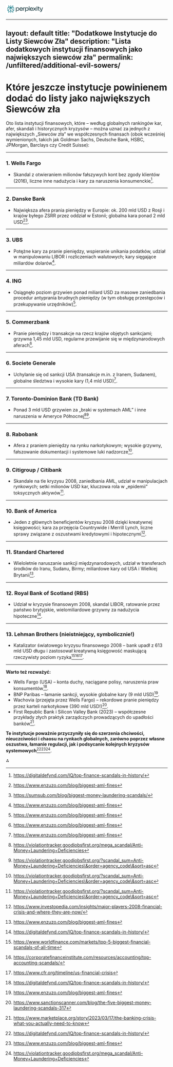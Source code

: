 <img src="/assets/images/perplexity-logo.png" class="logo" width="120" loading="lazy"/>

---
layout: default
title: "Dodatkowe Instytucje do Listy Siewców Zła"
description: "Lista dodatkowych instytucji finansowych jako największych siewców zła"
permalink: /unfiltered/additional-evil-sowers/
---

# Które jeszcze instytucje powinienem dodać do listy jako największych Siewców zła

Oto lista instytucji finansowych, które – według globalnych rankingów kar, afer, skandali i historycznych kryzysów – można uznać za jednych z największych „Siewców zła” we współczesnych finansach (obok wcześniej wymienionych, takich jak Goldman Sachs, Deutsche Bank, HSBC, JPMorgan, Barclays czy Credit Suisse):

---
### **1. Wells Fargo**

- Skandal z otwieraniem milionów fałszywych kont bez zgody klientów (2016), liczne inne nadużycia i kary za naruszenia konsumenckie[^1].
---
### **2. Danske Bank**

- Największa afera prania pieniędzy w Europie: ok. 200 mld USD z Rosji i krajów byłego ZSRR przez oddział w Estonii; globalna kara ponad 2 mld USD[^2][^3].
---
### **3. UBS**

- Potężne kary za pranie pieniędzy, wspieranie unikania podatków, udział w manipulowaniu LIBOR i rozliczeniach walutowych; kary sięgające miliardów dolarów[^2].
---
### **4. ING**

- Osiągnęło poziom grzywien ponad miliard USD za masowe zaniedbania procedur antyprania brudnych pieniędzy (w tym obsługę przestępców i przekupywanie urzędników)[^2].
---
### **5. Commerzbank**

- Pranie pieniędzy i transakcje na rzecz krajów objętych sankcjami; grzywna 1,45 mld USD, regularne przewijanie się w międzynarodowych aferach[^2].
---
### **6. Societe Generale**

- Uchylanie się od sankcji USA (transakcje m.in. z Iranem, Sudanem), globalne śledztwa i wysokie kary (1,4 mld USD)[^2].
---
### **7. Toronto-Dominion Bank (TD Bank)**

- Ponad 3 mld USD grzywien za „braki w systemach AML” i inne naruszenia w Ameryce Północnej[^4][^5].
---
### **8. Rabobank**

- Afera z praniem pieniędzy na rynku narkotykowym; wysokie grzywny, fałszowanie dokumentacji i systemowe luki nadzorcze[^5].
---
### **9. Citigroup / Citibank**

- Skandale na tle kryzysu 2008, zaniedbania AML, udział w manipulacjach rynkowych; setki milionów USD kar, kluczowa rola w „epidemii” toksycznych aktywów[^5].
---
### **10. Bank of America**

- Jeden z głównych beneficjentów kryzysu 2008 dzięki kreatywnej księgowości; kara za przejęcia Countrywide i Merrill Lynch, liczne sprawy związane z oszustwami kredytowymi i hipotecznymi[^6].
---
### **11. Standard Chartered**

- Wieloletnie naruszanie sankcji międzynarodowych, udział w transferach środków do Iranu, Sudanu, Birmy; miliardowe kary od USA i Wielkiej Brytanii[^2].
---
### **12. Royal Bank of Scotland (RBS)**

- Udział w kryzysie finansowym 2008, skandal LIBOR, ratowanie przez państwo brytyjskie, wielomiliardowe grzywny za nadużycia hipoteczne[^1].
---
### **13. Lehman Brothers (nieistniejący, symbolicznie!)**

- Katalizator światowego kryzysu finansowego 2008 – bank upadł z 613 mld USD długu i zastosował kreatywną księgowość maskującą rzeczywisty poziom ryzyka[^7][^8][^9].

---
**Warto też rozważyć:**

- Wells Fargo (USA) – konta duchy, naciągane polisy, naruszenia praw konsumentów[^1].
- BNP Paribas – łamanie sankcji, wysokie globalne kary (9 mld USD)[^2].
- Wachovia (przejęta przez Wells Fargo) – rekordowe pranie pieniędzy przez karteli narkotykowe (390 mld USD!)[^10].
- First Republic Bank i Silicon Valley Bank (2023) – współczesne przykłady złych praktyk zarządczych prowadzących do upadłości banków[^11].

**Te instytucje poważnie przyczyniły się do szerzenia chciwości, nieuczciwości i chaosu na rynkach globalnych, zarówno poprzez własne oszustwa, łamanie regulacji, jak i podsycanie kolejnych kryzysów systemowych**[^1][^2][^4].

<div class="decorative-divider">⁂</div>

[^1]: https://digitaldefynd.com/IQ/top-finance-scandals-in-history/

[^2]: https://www.enzuzo.com/blog/biggest-aml-fines

[^3]: https://sumsub.com/blog/biggest-money-laundering-scandals/

[^4]: https://violationtracker.goodjobsfirst.org/mega_scandal/Anti-Money+Laundering+Deficiencies

[^5]: https://violationtracker.goodjobsfirst.org/?scandal_sum=Anti-Money+Laundering+Deficiencies\&order=agency_code\&sort=asc

[^6]: https://www.investopedia.com/insights/major-players-2008-financial-crisis-and-where-they-are-now/

[^7]: https://www.worldfinance.com/markets/top-5-biggest-financial-scandals-of-all-time

[^8]: https://corporatefinanceinstitute.com/resources/accounting/top-accounting-scandals/

[^9]: https://www.cfr.org/timeline/us-financial-crisis

[^10]: https://www.sanctionscanner.com/blog/the-five-biggest-money-laundering-scandals-317

[^11]: https://www.marketplace.org/story/2023/03/17/the-banking-crisis-what-you-actually-need-to-know

[^12]: https://en.wikipedia.org/wiki/Category:Financial_scandals

[^13]: https://finbold.com/report/bank-fines-2024

[^14]: https://en.wikipedia.org/wiki/Accounting_scandals

[^15]: https://nawadata.com/blog/the-largest-money-laundering-cases-in-history-and-lessons-learned/

[^16]: https://www.learnsignal.com/blog/4-of-the-biggest-financial-scandals-what-we-can-learn/

[^17]: https://finance.yahoo.com/news/12-biggest-financial-scandals-us-163505711.html

[^18]: https://www.skillcast.com/blog/biggest-aml-fines-annual-report

[^19]: https://en.wikipedia.org/wiki/List_of_banks_acquired_or_bankrupted_during_the_Great_Recession

[^20]: https://www.youtube.com/watch?v=842Uprrj3-8

